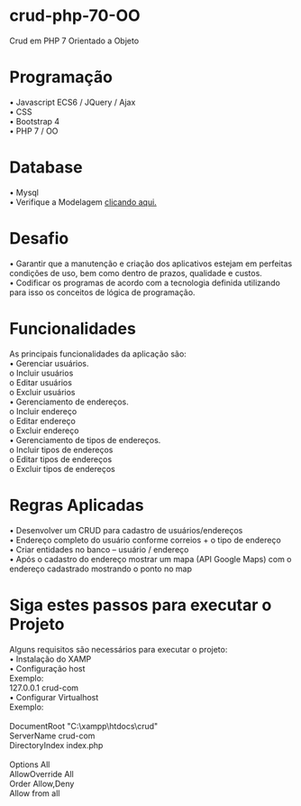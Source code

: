 # crud-php-70-OO
Crud em PHP 7 Orientado a Objeto


<h1>Programação</h1>
•	Javascript ECS6 / JQuery / Ajax <br>
•	CSS<br>
•	Bootstrap 4<br>
•	PHP 7 / OO<br>
<h1>Database</h1>

•	Mysql<br>
•	Verifique a Modelagem <a target="_blank" href="https://ibb.co/yRJ5xtZ">clicando aqui.</a><br>

<h1>Desafio</h1>
•	Garantir que a manutenção e criação dos aplicativos estejam em perfeitas condições de uso, bem como dentro de prazos, qualidade e custos.<br>
•	Codificar os programas de acordo com a tecnologia definida utilizando para isso os conceitos de lógica de programação.<br>
  
<h1>Funcionalidades</h1>
As principais funcionalidades da aplicação são:<br>
•	Gerenciar usuários.<br>
o	Incluir usuários<br>
o	Editar usuários<br>
o	Excluir usuários<br>
•	Gerenciamento de endereços.<br>
o	Incluir endereço<br>
o	Editar endereço<br>
o	Excluir endereço<br>
•	Gerenciamento de tipos de endereços.<br>
o	Incluir tipos de endereços<br>
o	Editar tipos de endereços<br>
o	Excluir tipos de endereços<br>

<h1>Regras Aplicadas</h1>
•	Desenvolver um CRUD para cadastro de usuários/endereços <br>
•	Endereço completo do usuário conforme correios + o tipo de endereço <br>
•	Criar entidades no banco – usuário / endereço <br>
•	Após o cadastro do endereço mostrar um mapa (API Google Maps) com o endereço cadastrado mostrando o ponto no map<br>

  
<h1>Siga estes passos para executar o Projeto</h1>
Alguns requisitos são necessários para executar o projeto:<br>
•	Instalação do XAMP<br>
•	Configuração host<br>
Exemplo:<br>
127.0.0.1       crud-com<br>
•	Configurar Virtualhost  <br>
Exemplo:<br>
<VirtualHost *:80><br>
    DocumentRoot "C:\xampp\htdocs\crud"<br>
    ServerName crud-com<br>
    DirectoryIndex index.php    <br>
    <Directory "C:\xampp\htdocs\crud"><br>
            Options All<br>
            AllowOverride All<br>
            Order Allow,Deny<br>
            Allow from all<br>
    </Directory><br>
</VirtualHost><br>
